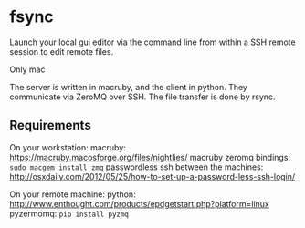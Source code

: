 fsync
=====

Launch your local gui editor via the command line from within a SSH remote session
to edit remote files.

Only mac

The server is written in macruby, and the client in python. They communicate
via ZeroMQ over SSH. The file transfer is done by rsync.

Requirements
------------

On your workstation:
macruby: https://macruby.macosforge.org/files/nightlies/
macruby zeromq bindings: `sudo macgem install zmq`
passwordless ssh between the machines: http://osxdaily.com/2012/05/25/how-to-set-up-a-password-less-ssh-login/

On your remote machine:
python: http://www.enthought.com/products/epdgetstart.php?platform=linux
pyzermomq: `pip install pyzmq`


